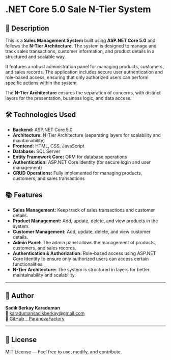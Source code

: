 # .NET Core 5.0 Sale N-Tier System

## 📄 Description

This is a **Sales Management System** built using **ASP.NET Core 5.0** and follows the **N-Tier Architecture**. The system is designed to manage and track sales transactions, customer information, and product details in a structured and scalable way.

It features a robust administration panel for managing products, customers, and sales records. The application includes secure user authentication and role-based access, ensuring that only authorized users can perform specific actions within the system.

The **N-Tier Architecture** ensures the separation of concerns, with distinct layers for the presentation, business logic, and data access.

## 🛠️ Technologies Used

- **Backend:** ASP.NET Core 5.0
- **Architecture:** N-Tier Architecture (separating layers for scalability and maintainability)
- **Frontend:** HTML, CSS, JavaScript
- **Database:** SQL Server
- **Entity Framework Core:** ORM for database operations
- **Authentication:** ASP.NET Core Identity (for secure login and user management)
- **CRUD Operations:** Fully implemented for managing products, customers, and sales transactions

## 📚 Features

- **Sales Management:** Keep track of sales transactions and customer details.
- **Product Management:** Add, update, delete, and view products in the system.
- **Customer Management:** Add, update, delete, and view customer details.
- **Admin Panel:** The admin panel allows the management of products, customers, and sales records.
- **Authentication & Authorization:** Role-based access using ASP.NET Core Identity to ensure only authorized users can access certain functionalities.
- **N-Tier Architecture:** The system is structured in layers for better maintainability and scalability.

---
  
## 👤 Author

**Sadık Berkay Karaduman**  
📧 [karadumansadikberkay@gmail.com](mailto:karadumansadikberkay@gmail.com)  
🔗 [GitHub – ParanovaFactory](https://github.com/ParanovaFactory)

---

## 📄 License

MIT License — Feel free to use, modify, and contribute.
